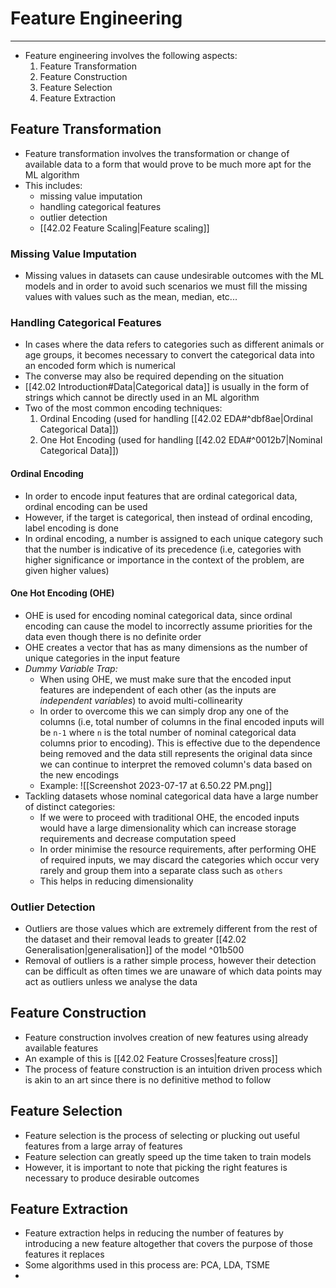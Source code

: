 # Feature Engineering
---
- Feature engineering involves the following aspects:
	1. Feature Transformation
	2. Feature Construction
	3. Feature Selection
	4. Feature Extraction
## Feature Transformation
- Feature transformation involves the transformation or change of available data to a form that would prove to be much more apt for the ML algorithm
- This includes:
	- missing value imputation
	- handling categorical features
	- outlier detection
	- [[42.02 Feature Scaling|Feature scaling]]
### Missing Value Imputation
- Missing values in datasets can cause undesirable outcomes with the ML models and in order to avoid such scenarios we must fill the missing values with values such as the mean, median, etc... 
### Handling Categorical Features
- In cases where the data refers to categories such as different animals or age groups, it becomes necessary to convert the categorical data into an encoded form which is numerical
- The converse may also be required depending on the situation
- [[42.02 Introduction#Data|Categorical data]] is usually in the form of strings which cannot be directly used in an ML algorithm
- Two of the most common encoding techniques:
	1. Ordinal Encoding (used for handling [[42.02 EDA#^dbf8ae|Ordinal Categorical Data]])
	2. One Hot Encoding (used for handling [[42.02 EDA#^0012b7|Nominal Categorical Data]])
#### Ordinal Encoding
- In order to encode input features that are ordinal categorical data, ordinal encoding can be used
- However, if the target is categorical, then instead of ordinal encoding, label encoding is done
- In ordinal encoding, a number is assigned to each unique category such that the number is indicative of its precedence (i.e, categories with higher significance or importance in the context of the problem, are given higher values)
#### One Hot Encoding (OHE)
- OHE is used for encoding nominal categorical data, since ordinal encoding can cause the model to incorrectly assume priorities for the data even though there is no definite order
- OHE creates a vector that has as many dimensions as the number of unique categories in the input feature
- *Dummy Variable Trap:*
	- When using OHE, we must make sure that the encoded input features are independent of each other (as the inputs are *independent variables*) to avoid multi-collinearity
	- In order to overcome this we can simply drop any one of the columns (i.e, total number of columns in the final encoded inputs will be `n-1` where `n` is the total number of nominal categorical data columns prior to encoding). This is effective due to the dependence being removed and the data still represents the original data since we can continue to interpret the removed column's data based on the new encodings
	- Example: ![[Screenshot 2023-07-17 at 6.50.22 PM.png]]
- Tackling datasets whose nominal categorical data have a large number of distinct categories:
	- If we were to proceed with traditional OHE, the encoded inputs would have a large dimensionality which can increase storage requirements and decrease computation speed
	- In order minimise the resource requirements, after performing OHE of required inputs, we may discard the categories which occur very rarely and group them into a separate class such as `others`
	- This helps in reducing dimensionality
### Outlier Detection
- Outliers are those values which are extremely different from the rest of the dataset and their removal leads to greater [[42.02 Generalisation|generalisation]] of the model ^01b500
- Removal of outliers is a rather simple process, however their detection can be difficult as often times we are unaware of which data points may act as outliers unless we analyse the data
## Feature Construction
- Feature construction involves creation of new features using already available features
- An example of this is [[42.02 Feature Crosses|feature cross]]
- The process of feature construction is an intuition driven process which is akin to an art since there is no definitive method to follow
## Feature Selection
- Feature selection is the process of selecting or plucking out useful features from a large array of features
- Feature selection can greatly speed up the time taken to train models
- However, it is important to note that picking the right features is necessary to produce desirable outcomes
## Feature Extraction
- Feature extraction helps in reducing the number of features by introducing a new feature altogether that covers the purpose of those features it replaces
- Some algorithms used in this process are: PCA, LDA, TSME
- 